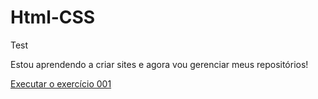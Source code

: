 # Html-CSS
 Test

 Estou aprendendo a criar sites e agora vou gerenciar meus repositórios!
 
 <a href="https://ser001.github.io/Html-CSS/Exercicios/ex001/index.html">Executar o exercício 001</a>
